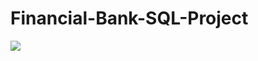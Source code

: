 # Financial-Bank-SQL-Project

![](https://github.com/Shubhamsg1611/Financial-Bank-SQL-Project/blob/main/Banner.jpeg)
